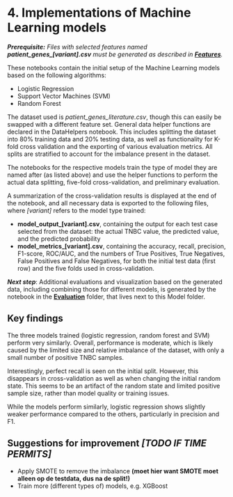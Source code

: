 # 4. Implementations of Machine Learning models

***Prerequisite:** Files with selected features named **patient_genes_[variant].csv** must be generated as described in **[Features](../Features)**.*

These notebooks contain the initial setup of the Machine Learning models based on the following algorithms:

- Logistic Regression
- Support Vector Machines (SVM)
- Random Forest

The dataset used is *patient_genes_literature.csv*, though this can easily be swapped with a different feature set.
General data helper functions are declared in the DataHelpers notebook. This includes splitting the dataset into 80% training data and 20% testing data, as well as functionality for K-fold cross validation and the exporting of various evaluation metrics. All splits are stratified to account for the imbalance present in the dataset.

The notebooks for the respective models train the type of model they are named after (as listed above) and use the helper functions to perform the actual data splitting, five-fold cross-validation, and preliminary evaluation.

A summarization of the cross-validation results is displayed at the end of the notebook, and all necessary data is exported to the following files, where *[variant]* refers to the model type trained:

- **model_output_[variant].csv**, containing the output for each test case selected from the dataset: the actual TNBC value, the predicted value, and the predicted probability
- **model_metrics_[variant].csv**, containing the accuracy, recall, precision, F1-score, ROC/AUC, and the numbers of True Positives, True Negatives, False Positives and False Negatives, for both the initial test data (first row) and the five folds used in cross-validation.


***Next step***: Additional evaluations and visualization based on the generated data, including combining those for different models, is generated by the notebook in the **[Evaluation](../Evaluation)** folder, that lives next to this Model folder.

## Key findings

The three models trained (logistic regression, random forest and SVM) perform very similarly. Overall, performance is moderate, which is likely caused by the limited size and relative imbalance of the dataset, with only a small number of positive TNBC samples.

Interestingly, perfect recall is seen on the initial split. However, this disappears in cross-validation as well as when changing the initial random state. This seems to be an artifact of the random state and limited positive sample size, rather than model quality or training issues.

While the models perform similarly, logistic regression shows slightly weaker performance compared to the others, particularly in precision and F1.

## Suggestions for improvement ***[TODO IF TIME PERMITS]***
- Apply SMOTE to remove the imbalance **(moet hier want SMOTE moet alleen op de testdata, dus na de split!)**
- Train more (different types of) models, e.g. XGBoost
